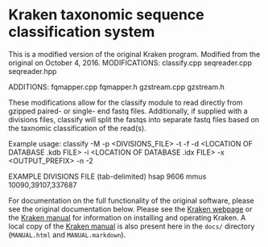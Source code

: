Kraken taxonomic sequence classification system
===============================================
This is a modified version of the original Kraken program. Modified from the original on October 4, 2016.
MODIFICATIONS:
classify.cpp
seqreader.cpp
seqreader.hpp

ADDITIONS:
fqmapper.cpp
fqmapper.h
gzstream.cpp
gzstream.h

These modifications allow for the classify module to read directly from gzipped paired- or single- end fastq files. Additionally, if supplied with a divisions files, classify will split the fastqs into separate fastq files based on the taxnomic classification of the read(s).

Example usage:
classify -M -p <DIVISIONS_FILE> -t <THREADS> -f -d <LOCATION OF DATABASE .kdb FILE> -i  <LOCATION OF DATABASE .idx FILE> -x <OUTPUT_PREFIX> -n <LOCATION OF nodes.dmp FILE> -2 <READ1 FASTQ> <READ2 FASTQ>


EXAMPLE DIVISIONS FILE (tab-delimited)
hsap       9606
mmus       10090,39107,337687


For documentation on the full functionality of the original software, please see the original documentation below.
Please see the [Kraken webpage] or the [Kraken manual]
for information on installing and operating Kraken.
A local copy of the [Kraken manual] is also present here
in the `docs/` directory (`MANUAL.html` and `MANUAL.markdown`).

[Kraken webpage]:   http://ccb.jhu.edu/software/kraken/
[Kraken manual]:    http://ccb.jhu.edu/software/kraken/MANUAL.html
